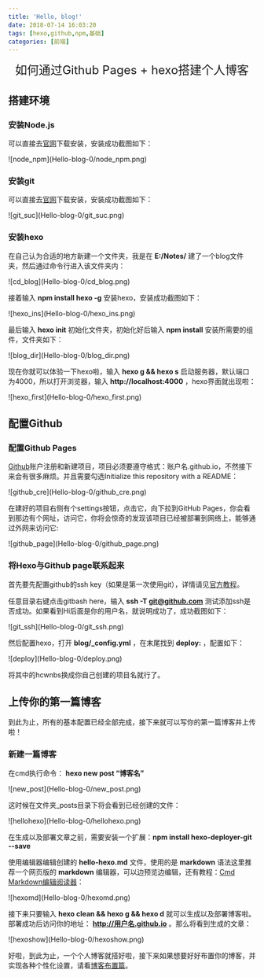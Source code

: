 ```yaml
---
title: 'Hello, blog!'
date: 2018-07-14 16:03:20
tags: [hexo,github,npm,基础]
categories: [前端]
---
```


<font size="5"><center>如何通过Github Pages + hexo搭建个人博客</center></font>

<!--more-->

## 搭建环境


### 安装Node.js
可以直接去[官网](https://nodejs.org/en/download/)下载安装，安装成功截图如下：

<div align=left>![node_npm](Hello-blog-0/node_npm.png)</div>

### 安装git
可以直接去[官网](https://git-scm.com/downloads)下载安装，安装成功截图如下：

<div align=left>![git_suc](Hello-blog-0/git_suc.png)</div>

### 安装hexo
在自己认为合适的地方新建一个文件夹，我是在 **E:/Notes/** 建了一个blog文件夹，然后通过命令行进入该文件夹内：

<div align=left>![cd_blog](Hello-blog-0/cd_blog.png)</div>

接着输入 **npm install hexo -g** 安装hexo，安装成功截图如下：

<div align=left>![hexo_ins](Hello-blog-0/hexo_ins.png)</div>

最后输入 **hexo init** 初始化文件夹，初始化好后输入 **npm install** 安装所需要的组件，文件夹如下：

<div align=left>![blog_dir](Hello-blog-0/blog_dir.png)</div>

现在你就可以体验一下hexo啦，输入 **hexo g && hexo s** 启动服务器，默认端口为4000，所以打开浏览器，输入 **http://localhost:4000** ，hexo界面就出现啦：

<div align=left>![hexo_first](Hello-blog-0/hexo_first.png)</div>

## 配置Github

### 配置Github Pages

[Github](https://github.com/)账户注册和新建项目，项目必须要遵守格式：账户名.github.io，不然接下来会有很多麻烦。并且需要勾选Initialize this repository with a README：

<div align=left>![github_cre](Hello-blog-0/github_cre.png)</div>

在建好的项目右侧有个settings按钮，点击它，向下拉到GitHub Pages，你会看到那边有个网址，访问它，你将会惊奇的发现该项目已经被部署到网络上，能够通过外网来访问它:

<div align=left>![github_page](Hello-blog-0/github_page.png)</div>

### 将Hexo与Github page联系起来

首先要先配置github的ssh key（如果是第一次使用git），详情请见[官方教程](https://help.github.com/articles/generating-a-new-ssh-key-and-adding-it-to-the-ssh-agent/)。

任意目录右键点击gitbash here，输入 **ssh -T git@github.com** 测试添加ssh是否成功。如果看到Hi后面是你的用户名，就说明成功了，成功截图如下：

<div align=left>![git_ssh](Hello-blog-0/git_ssh.png)</div>

然后配置hexo，打开 **blog/_config.yml** ，在末尾找到 **deploy:** ，配置如下：

<div align=left>![deploy](Hello-blog-0/deploy.png)</div>

将其中的hcwnbs换成你自己创建的项目名就行了。

## 上传你的第一篇博客
到此为止，所有的基本配置已经全部完成，接下来就可以写你的第一篇博客并上传啦！

### 新建一篇博客
在cmd执行命令： **hexo new post “博客名”** 

<div align=left>![new_post](Hello-blog-0/new_post.png)</div>

 这时候在文件夹_posts目录下将会看到已经创建的文件：
 
 <div align=left>![hellohexo](Hello-blog-0/hellohexo.png)</div>
 
 在生成以及部署文章之前，需要安装一个扩展：**npm install hexo-deployer-git --save**
 
 使用编辑器编辑创建的 **hello-hexo.md** 文件，使用的是 **markdown** 语法这里推荐一个网页版的 **markdown** 编辑器，可以边预览边编辑，还有教程：[Cmd Markdown编辑阅读器](https://www.zybuluo.com/mdeditor)：
 
 <div align=left>![hexomd](Hello-blog-0/hexomd.png)</div>
 
 接下来只要输入 **hexo clean && hexo g && hexo d** 就可以生成以及部署博客啦。部署成功后访问你的地址：  **http://用户名.github.io** 。那么将看到生成的文章：
 
<div align=left>![hexoshow](Hello-blog-0/hexoshow.png)</div>

好啦，到此为止，一个个人博客就搭好啦，接下来如果想要好好布置你的博客，并实现各种个性化设置，请看[博客布置篇](https://hcwnbs.github.io/2018/07/16/hexo-next/)。
